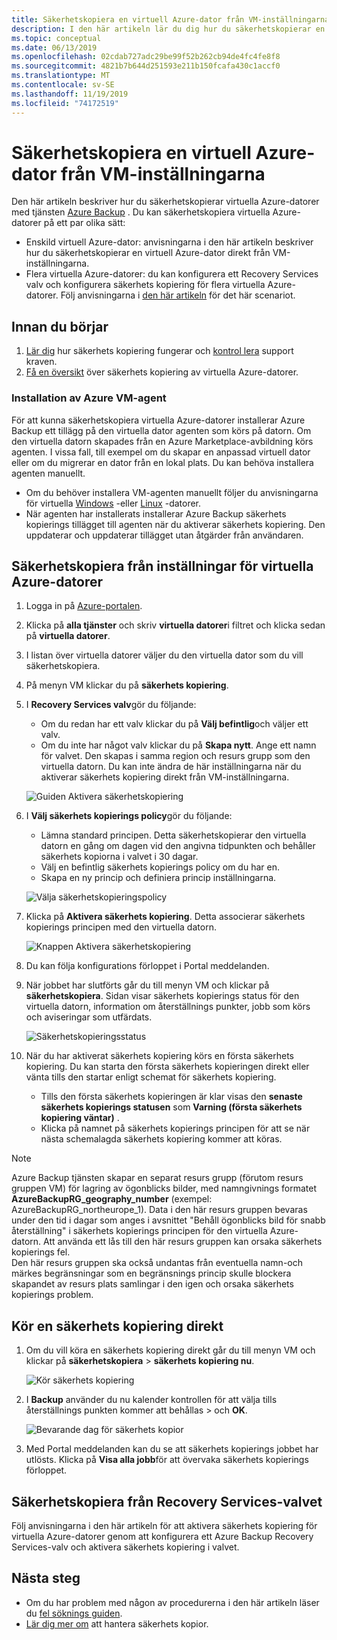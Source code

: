 ```yaml
---
title: Säkerhetskopiera en virtuell Azure-dator från VM-inställningarna
description: I den här artikeln lär du dig hur du säkerhetskopierar en valfri virtuell Azure-dator eller flera virtuella Azure-datorer med tjänsten Azure Backup.
ms.topic: conceptual
ms.date: 06/13/2019
ms.openlocfilehash: 02cdab727adc29be99f52b262cb94de4fc4fe8f8
ms.sourcegitcommit: 4821b7b644d251593e211b150fcafa430c1accf0
ms.translationtype: MT
ms.contentlocale: sv-SE
ms.lasthandoff: 11/19/2019
ms.locfileid: "74172519"
---
```

# <a name="back-up-an-azure-vm-from-the-vm-settings"></a>Säkerhetskopiera en virtuell Azure-dator från VM-inställningarna

Den här artikeln beskriver hur du säkerhetskopierar virtuella Azure-datorer med tjänsten [Azure Backup](backup-overview.md) . Du kan säkerhetskopiera virtuella Azure-datorer på ett par olika sätt:

- Enskild virtuell Azure-dator: anvisningarna i den här artikeln beskriver hur du säkerhetskopierar en virtuell Azure-dator direkt från VM-inställningarna.
- Flera virtuella Azure-datorer: du kan konfigurera ett Recovery Services valv och konfigurera säkerhets kopiering för flera virtuella Azure-datorer. Följ anvisningarna i [den här artikeln](backup-azure-arm-vms-prepare.md) för det här scenariot.

## <a name="before-you-start"></a>Innan du börjar

1. [Lär dig](backup-architecture.md#how-does-azure-backup-work) hur säkerhets kopiering fungerar och [kontrol lera](backup-support-matrix.md#azure-vm-backup-support) support kraven.
2. [Få en översikt](backup-azure-vms-introduction.md) över säkerhets kopiering av virtuella Azure-datorer.

### <a name="azure-vm-agent-installation"></a>Installation av Azure VM-agent

För att kunna säkerhetskopiera virtuella Azure-datorer installerar Azure Backup ett tillägg på den virtuella dator agenten som körs på datorn. Om den virtuella datorn skapades från en Azure Marketplace-avbildning körs agenten. I vissa fall, till exempel om du skapar en anpassad virtuell dator eller om du migrerar en dator från en lokal plats. Du kan behöva installera agenten manuellt.

- Om du behöver installera VM-agenten manuellt följer du anvisningarna för virtuella [Windows](https://docs.microsoft.com/azure/virtual-machines/extensions/agent-windows) -eller [Linux](https://docs.microsoft.com/azure/virtual-machines/extensions/agent-linux) -datorer.
- När agenten har installerats installerar Azure Backup säkerhets kopierings tillägget till agenten när du aktiverar säkerhets kopiering. Den uppdaterar och uppdaterar tillägget utan åtgärder från användaren.

## <a name="back-up-from-azure-vm-settings"></a>Säkerhetskopiera från inställningar för virtuella Azure-datorer

1. Logga in på [Azure-portalen](https://portal.azure.com/).
2. Klicka på **alla tjänster** och skriv **virtuella datorer**i filtret och klicka sedan på **virtuella datorer**.
3. I listan över virtuella datorer väljer du den virtuella dator som du vill säkerhetskopiera.
4. På menyn VM klickar du på **säkerhets kopiering**.
5. I **Recovery Services valv**gör du följande:
   - Om du redan har ett valv klickar du på **Välj befintlig**och väljer ett valv.
   - Om du inte har något valv klickar du på **Skapa nytt**. Ange ett namn för valvet. Den skapas i samma region och resurs grupp som den virtuella datorn. Du kan inte ändra de här inställningarna när du aktiverar säkerhets kopiering direkt från VM-inställningarna.

   ![Guiden Aktivera säkerhetskopiering](./media/backup-azure-vms-first-look-arm/vm-menu-enable-backup-small.png)

6. I **Välj säkerhets kopierings policy**gör du följande:

   - Lämna standard principen. Detta säkerhetskopierar den virtuella datorn en gång om dagen vid den angivna tidpunkten och behåller säkerhets kopiorna i valvet i 30 dagar.
   - Välj en befintlig säkerhets kopierings policy om du har en.
   - Skapa en ny princip och definiera princip inställningarna.  

   ![Välja säkerhetskopieringspolicy](./media/backup-azure-vms-first-look-arm/set-backup-policy.png)

7. Klicka på **Aktivera säkerhets kopiering**. Detta associerar säkerhets kopierings principen med den virtuella datorn.

    ![Knappen Aktivera säkerhetskopiering](./media/backup-azure-vms-first-look-arm/vm-management-menu-enable-backup-button.png)

8. Du kan följa konfigurations förloppet i Portal meddelanden.
9. När jobbet har slutförts går du till menyn VM och klickar på **säkerhetskopiera**. Sidan visar säkerhets kopierings status för den virtuella datorn, information om återställnings punkter, jobb som körs och aviseringar som utfärdats.

   ![Säkerhetskopieringsstatus](./media/backup-azure-vms-first-look-arm/backup-item-view-update.png)

10. När du har aktiverat säkerhets kopiering körs en första säkerhets kopiering. Du kan starta den första säkerhets kopieringen direkt eller vänta tills den startar enligt schemat för säkerhets kopiering.
    - Tills den första säkerhets kopieringen är klar visas den **senaste säkerhets kopierings statusen** som **Varning (första säkerhets kopiering väntar)** .
    - Klicka på namnet på säkerhets kopierings principen för att se när nästa schemalagda säkerhets kopiering kommer att köras.

> [!NOTE]
> Azure Backup tjänsten skapar en separat resurs grupp (förutom resurs gruppen VM) för lagring av ögonblicks bilder, med namngivnings formatet **AzureBackupRG_geography_number** (exempel: AzureBackupRG_northeurope_1). Data i den här resurs gruppen bevaras under den tid i dagar som anges i avsnittet "Behåll ögonblicks bild för snabb återställning" i säkerhets kopierings principen för den virtuella Azure-datorn. Att använda ett lås till den här resurs gruppen kan orsaka säkerhets kopierings fel.<br>
Den här resurs gruppen ska också undantas från eventuella namn-och märkes begränsningar som en begränsnings princip skulle blockera skapandet av resurs plats samlingar i den igen och orsaka säkerhets kopierings problem.

## <a name="run-a-backup-immediately"></a>Kör en säkerhets kopiering direkt

1. Om du vill köra en säkerhets kopiering direkt går du till menyn VM och klickar på **säkerhetskopiera** > **säkerhets kopiering nu**.

    ![Kör säkerhets kopiering](./media/backup-azure-vms-first-look-arm/backup-now-update.png)

2. I **Backup** använder du nu kalender kontrollen för att välja tills återställnings punkten kommer att behållas > och **OK**.

    ![Bevarande dag för säkerhets kopior](./media/backup-azure-vms-first-look-arm/backup-now-blade-calendar.png)

3. Med Portal meddelanden kan du se att säkerhets kopierings jobbet har utlösts. Klicka på **Visa alla jobb**för att övervaka säkerhets kopierings förloppet.

## <a name="back-up-from-the-recovery-services-vault"></a>Säkerhetskopiera från Recovery Services-valvet

Följ anvisningarna i den här artikeln för att aktivera säkerhets kopiering för virtuella Azure-datorer genom att konfigurera ett Azure Backup Recovery Services-valv och aktivera säkerhets kopiering i valvet.

## <a name="next-steps"></a>Nästa steg

- Om du har problem med någon av procedurerna i den här artikeln läser du [fel söknings guiden](backup-azure-vms-troubleshoot.md).
- [Lär dig mer om](backup-azure-manage-vms.md) att hantera säkerhets kopior.
